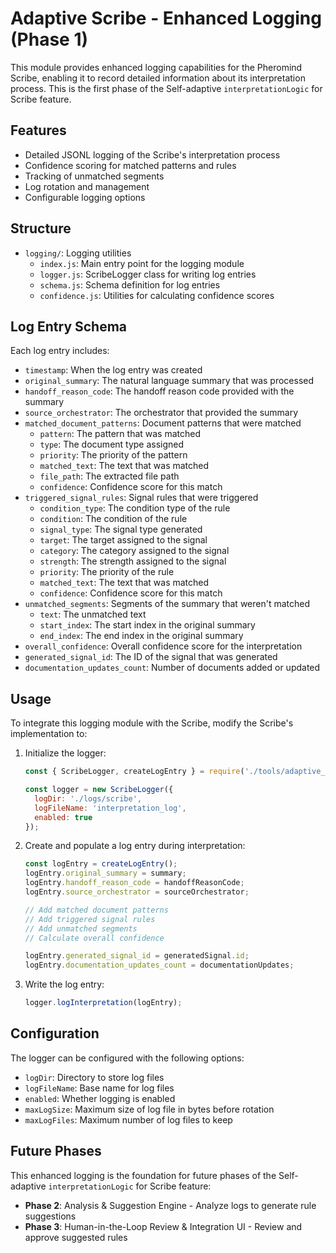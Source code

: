 # Adaptive Scribe - Enhanced Logging (Phase 1)

This module provides enhanced logging capabilities for the Pheromind Scribe, enabling it to record detailed information about its interpretation process. This is the first phase of the Self-adaptive `interpretationLogic` for Scribe feature.

## Features

- Detailed JSONL logging of the Scribe's interpretation process
- Confidence scoring for matched patterns and rules
- Tracking of unmatched segments
- Log rotation and management
- Configurable logging options

## Structure

- `logging/`: Logging utilities
  - `index.js`: Main entry point for the logging module
  - `logger.js`: ScribeLogger class for writing log entries
  - `schema.js`: Schema definition for log entries
  - `confidence.js`: Utilities for calculating confidence scores

## Log Entry Schema

Each log entry includes:

- `timestamp`: When the log entry was created
- `original_summary`: The natural language summary that was processed
- `handoff_reason_code`: The handoff reason code provided with the summary
- `source_orchestrator`: The orchestrator that provided the summary
- `matched_document_patterns`: Document patterns that were matched
  - `pattern`: The pattern that was matched
  - `type`: The document type assigned
  - `priority`: The priority of the pattern
  - `matched_text`: The text that was matched
  - `file_path`: The extracted file path
  - `confidence`: Confidence score for this match
- `triggered_signal_rules`: Signal rules that were triggered
  - `condition_type`: The condition type of the rule
  - `condition`: The condition of the rule
  - `signal_type`: The signal type generated
  - `target`: The target assigned to the signal
  - `category`: The category assigned to the signal
  - `strength`: The strength assigned to the signal
  - `priority`: The priority of the rule
  - `matched_text`: The text that was matched
  - `confidence`: Confidence score for this match
- `unmatched_segments`: Segments of the summary that weren't matched
  - `text`: The unmatched text
  - `start_index`: The start index in the original summary
  - `end_index`: The end index in the original summary
- `overall_confidence`: Overall confidence score for the interpretation
- `generated_signal_id`: The ID of the signal that was generated
- `documentation_updates_count`: Number of documents added or updated

## Usage

To integrate this logging module with the Scribe, modify the Scribe's implementation to:

1. Initialize the logger:
   ```javascript
   const { ScribeLogger, createLogEntry } = require('./tools/adaptive_scribe/logging');
   
   const logger = new ScribeLogger({
     logDir: './logs/scribe',
     logFileName: 'interpretation_log',
     enabled: true
   });
   ```

2. Create and populate a log entry during interpretation:
   ```javascript
   const logEntry = createLogEntry();
   logEntry.original_summary = summary;
   logEntry.handoff_reason_code = handoffReasonCode;
   logEntry.source_orchestrator = sourceOrchestrator;
   
   // Add matched document patterns
   // Add triggered signal rules
   // Add unmatched segments
   // Calculate overall confidence
   
   logEntry.generated_signal_id = generatedSignal.id;
   logEntry.documentation_updates_count = documentationUpdates;
   ```

3. Write the log entry:
   ```javascript
   logger.logInterpretation(logEntry);
   ```

## Configuration

The logger can be configured with the following options:

- `logDir`: Directory to store log files
- `logFileName`: Base name for log files
- `enabled`: Whether logging is enabled
- `maxLogSize`: Maximum size of log file in bytes before rotation
- `maxLogFiles`: Maximum number of log files to keep

## Future Phases

This enhanced logging is the foundation for future phases of the Self-adaptive `interpretationLogic` for Scribe feature:

- **Phase 2**: Analysis & Suggestion Engine - Analyze logs to generate rule suggestions
- **Phase 3**: Human-in-the-Loop Review & Integration UI - Review and approve suggested rules